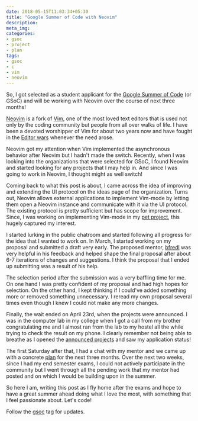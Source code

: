 ```yaml
---
date: 2018-05-15T11:03:34+05:30
title: "Google Summer of Code with Neovim"
description:
meta_img:
categories:
- gsoc
- project
- plan
tags:
- gsoc
- c 
- vim
- neovim
---
```


So, I got selected as a student applicant for the [Google Summer of Code](https://summerofcode.withgoogle.com/) (or GSoC) and will be working with Neovim over the course of next three months!

[Neovim](http://neovim.io/) is a fork of [Vim](https://www.vim.org/), one of the most loved text editors that is used not only by the coding community but people from all over walks of life. I have been a devoted worshipper of Vim for about two years now and have fought in the [Editor wars](https://en.wikipedia.org/wiki/Editor_war) whenever the need arose.

Neovim got my attention when Vim implemented the asynchronous behavior after Neovim but I hadn't made the switch. Recently, when I was looking into the organizations that were selected for GSoC, I found Neovim and started looking for any projects that I may help in. And since I was going to work in Neovim, I thought might as well switch!

Coming back to what this post is about, I came across the idea of improving and extending the UI protocol on the ideas page of the organization. Turns out, Neovim allows external applications to implement Vim-mode by letting them open a Neovim instance and communicate with it via the UI protocol. The existing protocol is pretty sufficient but has scope for improvement. Since, I was working on implementing Vim-mode in my [pet project](https://github.com/coditva/A-Vim-Story), this hugely captured my interest.

I started lurking in the public chatroom and started following all progress for the idea that I wanted to work on. In March, I started working on my proposal and submitted a draft very early. The proposed mentor, [bfredl](https://github.com/bfredl) was very helpful in his feedback and helped shape the final proposal after about 6-7 iterations of changes and suggestions. I think the proposal that I ended up submitting was a result of his help.

The selection period after the submission was a very baffling time for me. On one hand I was pretty confident of my proposal and had high hopes for selection. On the other hand, I kept thinking if I could've added something more or removed something unnecessary. I reread my own proposal several times even though I knew I could not make any more changes.

Finally, the wait ended on April 23rd, when the projects were announced. I was in the computer lab in my college when I got a call from my brother congratulating me and I almost ran from the lab to my hostel all the while trying to check the result on my phone. I clearly remember not being able to breathe as I opened the [announced projects](https://summerofcode.withgoogle.com/projects/#5530001420582912) and saw my application status!

The first Saturday after that, I had a chat with my mentor and we came up with a concrete [plan](https://github.com/neovim/neovim/issues/8320) for the next three months. Over the next two weeks, since I had my end semester exams, I could not actively participate in the community but I went through all the pending work that my mentor had posted and on which I would be building upon in the summer.

So here I am, writing this post as I fly home after the exams and hope to have a great summer ahead doing what I love the most, with something that I feel passionate about. Let's code!

Follow the [gsoc](/tags/gsoc) tag for updates.
